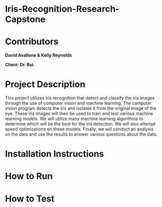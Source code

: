 # Iris-Recognition-Research-Capstone

# Contributors
**David Avallone & Kelly Reynolds**

**Client: Dr. Bui**

# Project Description
This project utilizes iris recognition that detect and classify the iris images through the use of computer vision and machine learning. The computer vision program detects the iris and isolates it from the original image of the eye. These iris images will then be used to train and test various machine learning models. We will utilize many machine learning algorithms to determine which will be the best for the iris detection. We will also attempt speed optimizations on these models. Finally, we will conduct an analysis on the data and use the results to answer various questions about the data.

# Installation Instructions

# How to Run

# How to Test
